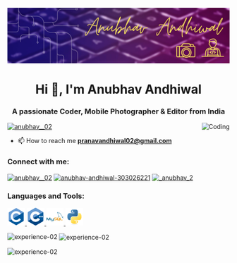 ![logo](https://github.com/experience-02/banner.png/blob/main/banner.png)
<h1 align="center">Hi 👋, I'm Anubhav Andhiwal</h1>
<h3 align="center">A passionate Coder, Mobile Photographer & Editor from India</h3>
<img align="right" alt="Coding" height="250" src="https://media3.giphy.com/media/qgQUggAC3Pfv687qPC/giphy.gif?cid=ecf05e47dvw2yyxdioig0slpijhaz9szyjjv1jt9gf1k91xj&rid=giphy.gif&ct=g">


<p align="left"> <a href="https://twitter.com/anubhav__02" target="blank"><img src="https://img.shields.io/twitter/follow/anubhav__02?logo=twitter&style=for-the-badge" alt="anubhav__02" /></a> </p>

- 📫 How to reach me **pranavandhiwal02@gmail.com**

<h3 align="left">Connect with me:</h3>
<p align="left">
<a href="https://twitter.com/anubhav__02" target="blank"><img align="center" src="https://raw.githubusercontent.com/rahuldkjain/github-profile-readme-generator/master/src/images/icons/Social/twitter.svg" alt="anubhav__02" height="30" width="40" /></a>
<a href="https://linkedin.com/in/anubhav-andhiwal-303026221" target="blank"><img align="center" src="https://raw.githubusercontent.com/rahuldkjain/github-profile-readme-generator/master/src/images/icons/Social/linked-in-alt.svg" alt="anubhav-andhiwal-303026221" height="30" width="40" /></a>
<a href="https://instagram.com/_anubhav_2" target="blank"><img align="center" src="https://raw.githubusercontent.com/rahuldkjain/github-profile-readme-generator/master/src/images/icons/Social/instagram.svg" alt="_anubhav_2" height="30" width="40" /></a>
</p>

<h3 align="left">Languages and Tools:</h3>
<p align="left"> <a href="https://www.cprogramming.com/" target="_blank" rel="noreferrer"> <img src="https://raw.githubusercontent.com/devicons/devicon/master/icons/c/c-original.svg" alt="c" width="40" height="40"/> </a> <a href="https://www.w3schools.com/cpp/" target="_blank" rel="noreferrer"> <img src="https://raw.githubusercontent.com/devicons/devicon/master/icons/cplusplus/cplusplus-original.svg" alt="cplusplus" width="40" height="40"/> </a> <a href="https://www.mysql.com/" target="_blank" rel="noreferrer"> <img src="https://raw.githubusercontent.com/devicons/devicon/master/icons/mysql/mysql-original-wordmark.svg" alt="mysql" width="40" height="40"/> </a> <a href="https://www.python.org" target="_blank" rel="noreferrer"> <img src="https://raw.githubusercontent.com/devicons/devicon/master/icons/python/python-original.svg" alt="python" width="40" height="40"/> </a> </p>

<p><img align="left" src="https://github-readme-stats.vercel.app/api/top-langs?username=experience-02&show_icons=true&locale=en&layout=compact" alt="experience-02" /></p>

<p>&nbsp;<img align="center" src="https://github-readme-stats.vercel.app/api?username=experience-02&show_icons=true&locale=en" alt="experience-02" /></p>

<p><img align="center" src="https://github-readme-streak-stats.herokuapp.com/?user=experience-02&" alt="experience-02" /></p>
